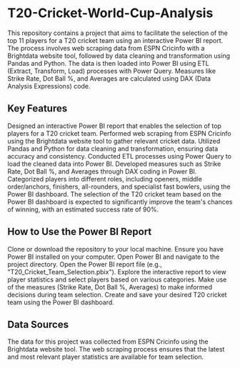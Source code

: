 # T20-Cricket-World-Cup-Analysis

This repository contains a project that aims to facilitate the selection of the top 11 players for a T20 cricket team using an interactive Power BI report. The process involves web scraping data from ESPN Cricinfo with a Brightdata website tool, followed by data cleaning and transformation using Pandas and Python. The data is then loaded into Power BI using ETL (Extract, Transform, Load) processes with Power Query. Measures like Strike Rate, Dot Ball %, and Averages are calculated using DAX (Data Analysis Expressions) code.

## Key Features
Designed an interactive Power BI report that enables the selection of top players for a T20 cricket team.
Performed web scraping from ESPN Cricinfo using the Brightdata website tool to gather relevant cricket data.
Utilized Pandas and Python for data cleaning and transformation, ensuring data accuracy and consistency.
Conducted ETL processes using Power Query to load the cleaned data into Power BI.
Developed measures such as Strike Rate, Dot Ball %, and Averages through DAX coding in Power BI.
Categorized players into different roles, including openers, middle order/anchors, finishers, all-rounders, and specialist fast bowlers, using the Power BI dashboard.
The selection of the T20 cricket team based on the Power BI dashboard is expected to significantly improve the team's chances of winning, with an estimated success rate of 90%.
## How to Use the Power BI Report
Clone or download the repository to your local machine.
Ensure you have Power BI installed on your computer.
Open Power BI and navigate to the project directory.
Open the Power BI report file (e.g., "T20_Cricket_Team_Selection.pbix").
Explore the interactive report to view player statistics and select players based on various categories.
Make use of the measures (Strike Rate, Dot Ball %, Averages) to make informed decisions during team selection.
Create and save your desired T20 cricket team using the Power BI dashboard.
## Data Sources
The data for this project was collected from ESPN Cricinfo using the Brightdata website tool. The web scraping process ensures that the latest and most relevant player statistics are available for team selection.
